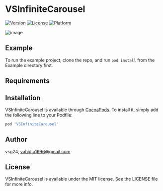 # VSInfiniteCarousel

[![Version](https://img.shields.io/cocoapods/v/VSInfiniteCarousel.svg?style=flat)](https://cocoapods.org/pods/VSInfiniteCarousel)
[![License](https://img.shields.io/cocoapods/l/VSInfiniteCarousel.svg?style=flat)](https://cocoapods.org/pods/VSInfiniteCarousel)
[![Platform](https://img.shields.io/cocoapods/p/VSInfiniteCarousel.svg?style=flat)](https://cocoapods.org/pods/VSInfiniteCarousel)

![image](/Resources/veezee-music-ios-login-vc.gif)

## Example

To run the example project, clone the repo, and run `pod install` from the Example directory first.

## Requirements

## Installation

VSInfiniteCarousel is available through [CocoaPods](https://cocoapods.org). To install
it, simply add the following line to your Podfile:

```ruby
pod 'VSInfiniteCarousel'
```

## Author

vsg24, vahid.a1996@gmail.com

## License

VSInfiniteCarousel is available under the MIT license. See the LICENSE file for more info.
